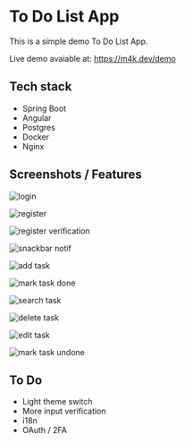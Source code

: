 # To Do List App

This is a simple demo To Do List App.

Live demo avaiable at: https://m4k.dev/demo

## Tech stack

- Spring Boot
- Angular
- Postgres
- Docker
- Nginx



## Screenshots / Features
![login](/screenshots/login.png?raw=true "Login Screen")

![register](/screenshots/register.png?raw=true "Register Screen")

![register verification](/screenshots/register_veri.png?raw=true "Input Field Verification")

![snackbar notif](/screenshots/snackbar.png?raw=true "Snackbar Notification")

![add task](/screenshots/add.png?raw=true "Add Task")

![mark task done](/screenshots/mark_done.png?raw=true "Mark Task Done")

![search task](/screenshots/search.png?raw=true "Search Tasks")

![delete task](/screenshots/delete.png?raw=true "Delete Task")

![edit task](/screenshots/edit.png?raw=true "Edit Task")

![mark task undone](/screenshots/mark_undone.png?raw=true "Mark Task Not Done")



## To Do

- Light theme switch
- More input verification
- i18n
- OAuth / 2FA